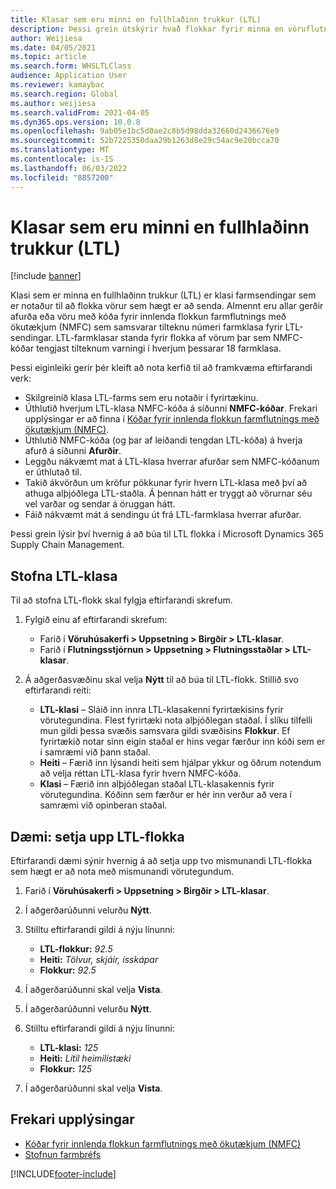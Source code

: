 ```yaml
---
title: Klasar sem eru minni en fullhlaðinn trukkur (LTL)
description: Þessi grein útskýrir hvað flokkar fyrir minna en vöruflutninga (LTL) eru og lýsir því hvernig á að setja þá upp í Microsoft Dynamics 365 Supply Chain Management.
author: Weijiesa
ms.date: 04/05/2021
ms.topic: article
ms.search.form: WHSLTLClass
audience: Application User
ms.reviewer: kamaybac
ms.search.region: Global
ms.author: weijiesa
ms.search.validFrom: 2021-04-05
ms.dyn365.ops.version: 10.0.8
ms.openlocfilehash: 9ab05e1bc5d0ae2c8b5d98dda32660d2436676e9
ms.sourcegitcommit: 52b7225350daa29b1263d8e29c54ac9e20bcca70
ms.translationtype: MT
ms.contentlocale: is-IS
ms.lasthandoff: 06/03/2022
ms.locfileid: "8857200"
---
```

# <a name="less-than-truckload-ltl-classes"></a>Klasar sem eru minni en fullhlaðinn trukkur (LTL)

[!include [banner](../includes/banner.md)]

Klasi sem er minna en fullhlaðinn trukkur (LTL) er klasi farmsendingar sem er notaður til að flokka vörur sem hægt er að senda. Almennt eru allar gerðir afurða eða vöru með kóða fyrir innlenda flokkun farmflutnings með ökutækjum (NMFC) sem samsvarar tilteknu númeri farmklasa fyrir LTL-sendingar. LTL-farmklasar standa fyrir flokka af vörum þar sem NMFC-kóðar tengjast tilteknum varningi í hverjum þessarar 18 farmklasa.

Þessi eiginleiki gerir þér kleift að nota kerfið til að framkvæma eftirfarandi verk:

- Skilgreinið klasa LTL-farms sem eru notaðir í fyrirtækinu.
- Úthlutið hverjum LTL-klasa NMFC-kóða á síðunni **NMFC-kóðar**. Frekari upplýsingar er að finna í [Kóðar fyrir innlenda flokkun farmflutnings með ökutækjum (NMFC)](nmfc-codes.md).
- Úthlutið NMFC-kóða (og þar af leiðandi tengdan LTL-kóða) á hverja afurð á síðunni **Afurðir**.
- Leggðu nákvæmt mat á LTL-klasa hverrar afurðar sem NMFC-kóðanum er úthlutað til.
- Takið ákvörðun um kröfur pökkunar fyrir hvern LTL-klasa með því að athuga alþjóðlega LTL-staðla. Á þennan hátt er tryggt að vörurnar séu vel varðar og sendar á öruggan hátt.
- Fáið nákvæmt mát á sendingu út frá LTL-farmklasa hverrar afurðar.

Þessi grein lýsir því hvernig á að búa til LTL flokka í Microsoft Dynamics 365 Supply Chain Management.

## <a name="create-an-ltl-class"></a>Stofna LTL-klasa

Til að stofna LTL-flokk skal fylgja eftirfarandi skrefum.

1. Fylgið einu af eftirfarandi skrefum:

    - Farið í **Vöruhúsakerfi \> Uppsetning \> Birgðir \> LTL-klasar**.
    - Farið í **Flutningsstjórnun \> Uppsetning \> Flutningsstaðlar \> LTL-klasar**.

2. Á aðgerðasvæðinu skal velja **Nýtt** til að búa til LTL-flokk. Stillið svo eftirfarandi reiti:

    - **LTL-klasi** – Sláið inn innra LTL-klasakenni fyrirtækisins fyrir vörutegundina. Flest fyrirtæki nota alþjóðlegan staðal. Í slíku tilfelli mun gildi þessa svæðis samsvara gildi svæðisins **Flokkur**. Ef fyrirtækið notar sinn eigin staðal er hins vegar færður inn kóði sem er í samræmi við þann staðal.
    - **Heiti** – Færið inn lýsandi heiti sem hjálpar ykkur og öðrum notendum að velja réttan LTL-klasa fyrir hvern NMFC-kóða.
    - **Klasi** – Færið inn alþjóðlegan staðal LTL-klasakennis fyrir vörutegundina. Kóðinn sem færður er hér inn verður að vera í samræmi við opinberan staðal.

## <a name="example-set-up-ltl-classes"></a>Dæmi: setja upp LTL-flokka

Eftirfarandi dæmi sýnir hvernig á að setja upp tvo mismunandi LTL-flokka sem hægt er að nota með mismunandi vörutegundum.

1. Farið í **Vöruhúsakerfi \> Uppsetning \> Birgðir \> LTL-klasar**.
1. Í aðgerðarúðunni velurðu **Nýtt**.
1. Stilltu eftirfarandi gildi á nýju línunni:

    - **LTL-flokkur:** *92.5*
    - **Heiti:** *Tölvur, skjáir, ísskápar*
    - **Flokkur:** *92.5*

1. Í aðgerðarúðunni skal velja **Vista**.
1. Í aðgerðarúðunni velurðu **Nýtt**.
1. Stilltu eftirfarandi gildi á nýju línunni:

    - **LTL-klasi:** *125*
    - **Heiti:** *Lítil heimilistæki*
    - **Flokkur:** *125*

1. Í aðgerðarúðunni skal velja **Vista**.

## <a name="additional-resources"></a>Frekari upplýsingar

- [Kóðar fyrir innlenda flokkun farmflutnings með ökutækjum (NMFC)](nmfc-codes.md)
- [Stofnun farmbréfs](create-bill-of-lading.md)

[!INCLUDE[footer-include](../../includes/footer-banner.md)]
